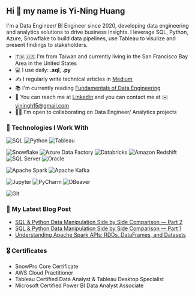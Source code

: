 ## Hi 👋 my name is Yi-Ning Huang 

I'm a Data Engineer/ BI Engineer since 2020, developing data engineering and analytics solutions to drive business insights. I leverage SQL, Python, Azure, Snowflake to build data pipelines, use Tableau to visulize and present findings to stakeholders.

- 🇹🇼 🇺🇸 I'm from Taiwan and currently living in the San Francisco Bay Area in the United States 
- 💻 I use daily: **.sql**, **.py**
- ✍️ I regularly write technical articles in [Medium](https://medium.com/@huasa0115)
- 📚 I'm currently reading [Fundamentals of Data Engineering](https://www.oreilly.com/library/view/fundamentals-of-data/9781098108298/)
- 🔗 You can reach me at [Linkedin](https://www.linkedin.com/in/sara-huang-8ba819179/) and you can contact me at ✉️ [yiningh15@gmail.com](mailto:yiningh15@gmail.com)
- 🙋‍♀️ I'm open to collaborating on Data Engineer/ Analytics projects

### 🔧 Technologies I Work With
![SQL](https://img.shields.io/badge/SQL-3776AB?style=for-the-badge&logo=postgresql&logoColor=white)
![Python](https://img.shields.io/badge/Python-3776AB?style=for-the-badge&logo=python&logoColor=white)
![Tableau](https://img.shields.io/badge/Tableau-E97627?style=for-the-badge&logo=tableau&logoColor=white)

![Snowflake](https://img.shields.io/badge/Snowflake-29B5E8?style=for-the-badge&logo=snowflake&logoColor=white)
![Azure Data Factory](https://img.shields.io/badge/Azure_Data_Factory-0078D4?style=for-the-badge&logo=microsoftazure&logoColor=white)
![Databricks](https://img.shields.io/badge/Databricks-FF3621?style=for-the-badge&logo=databricks&logoColor=white)
![Amazon Redshift](https://img.shields.io/badge/Amazon%20Redshift-8D35FA?style=for-the-badge&logo=amazon-redshift&logoColor=white)
![SQL Server](https://img.shields.io/badge/SQL_Server-CC2927?style=for-the-badge&logo=microsoftsqlserver&logoColor=white)
![Oracle](https://img.shields.io/badge/Oracle-F80000?style=for-the-badge&logo=oracle&logoColor=white)

![Apache Spark](https://img.shields.io/badge/Apache%20Spark-E25A1C?style=for-the-badge&logo=apachespark&logoColor=white)
![Apache Kafka](https://img.shields.io/badge/Apache%20Kafka-231F20?style=for-the-badge&logo=apachekafka&logoColor=white)

![Jupyter](https://img.shields.io/badge/Jupyter-F37626?style=for-the-badge&logo=jupyter&logoColor=white)
![PyCharm](https://img.shields.io/badge/PyCharm-000000?style=for-the-badge&logo=pycharm&logoColor=white)
![DBeaver](https://img.shields.io/badge/DBeaver-372923?style=for-the-badge&logo=dbeaver&logoColor=white)

![Git](https://img.shields.io/badge/Git-F05032?style=for-the-badge&logo=git&logoColor=white)

### 📝 My Latest Blog Post
- [SQL & Python Data Manipulation Side by Side Comparison — Part 2](https://medium.com/@huasa0115/sql-python-data-manipulation-side-by-side-comparison-part-2-9e44679e53e2)
- [SQL & Python Data Manipulation Side by Side Comparison — Part 1](https://medium.com/@huasa0115/sql-python-data-manipulation-side-by-side-comparison-part-1-3c192fff96d3)
- [Understanding Apache Spark APIs: RDDs, DataFrames, and Datasets](https://medium.com/@huasa0115/compare-apache-spark-apis-rdds-dataframes-and-datasets-830dabaa9da1)

### 🎖️ Certificates
- SnowPro Core Certificate
- AWS Cloud Practitioner
- Tableau Certified Data Analyst & Tableau Desktop Specialist
- Microsoft Certified Power BI Data Analyst Associate



<!--
**YiningHuang15/yininghuang15** is a ✨ _special_ ✨ repository because its `README.md` (this file) appears on your GitHub profile.

Here are some ideas to get you started:

- 🔭 I’m currently working on ...
- 🌱 I’m currently learning ...
- 👯 I’m looking to collaborate on ...
- 🤔 I’m looking for help with ...
- 💬 Ask me about ...
- 📫 How to reach me: ...
- 😄 Pronouns: ...
- ⚡ Fun fact: ...
-->
